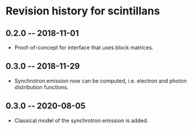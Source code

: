 # Revision history for scintillans

## 0.2.0 -- 2018-11-01

* Proof-of-concept for interface that uses block matrices.

## 0.3.0 -- 2018-11-29

* Synchrotron emission now can be computed, i.e. electron and photon distribution functions.

## 0.3.0 -- 2020-08-05

* Classical model of the synchrotron emission is added.
